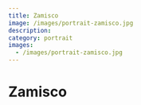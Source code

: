 ```yaml
---
title: Zamisco
image: /images/portrait-zamisco.jpg
description:
category: portrait
images:
  - /images/portrait-zamisco.jpg
---
```


# Zamisco
